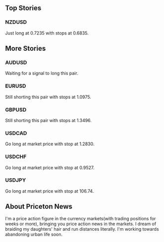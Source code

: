 ## Top Stories

### NZDUSD
Just long at 0.7235 with stops at 0.6835.

## More Stories

### AUDUSD
Waiting for a signal to long this pair.

### EURUSD
Still shorting this pair with stops at 1.0975.

### GBPUSD
Still shorting this pair with stops at 1.3496.

### USDCAD
Go long at market price with stop at 1.2830.

### USDCHF
Go long at market price with stop at 0.9527.

### USDJPY
Go long at market price with stop at 106.74.

## About Priceton News

I'm a price action figure in the currency markets(with trading positions for weeks or more), bringing you price action news in the markets. I dream of braiding my daughters' hair and run distances literally. I'm working towards abandoning urban life soon.
